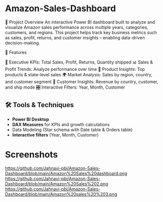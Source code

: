 # Amazon-Sales-Dashboard
📌 Project Overview
An interactive Power BI dashboard built to analyze and visualize Amazon sales performance across multiple years, categories, customers, and regions.
This project helps track key business metrics such as sales, profit, returns, and customer insights – enabling data-driven decision-making.

🚀 Features

📌 Executive KPIs: Total Sales, Profit, Returns, Quantity shipped
📊 Sales & Profit Trends: Analyze performance over time
🛒 Product Insights: Top products & state-level sales
🌍 Market Analysis: Sales by region, country, and customer segment
👤 Customer Insights: Revenue by country, customer, and ship mode
 🎛 Interactive Filters: Year, Month, Customer

 ## 🛠 Tools & Techniques
- **Power BI Desktop**
- **DAX Measures** for KPIs and growth calculations
- Data Modeling (Star schema with Date table & Orders table)
- **Interactive filters** (Year, Month, Customer)
# Screenshots
https://github.com/Jahnavi-pbi/Amazon-Sales-Dashboard/blob/main/Amazon%20Sales%20dashboard.png
https://github.com/Jahnavi-pbi/Amazon-Sales-Dashboard/blob/main/Amazon%20Sales%202.png
https://github.com/Jahnavi-pbi/Amazon-Sales-Dashboard/blob/main/Amazon%20sales%20%203.png
